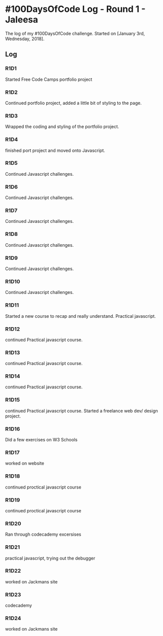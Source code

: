 # #100DaysOfCode Log - Round 1 - Jaleesa

The log of my #100DaysOfCode challenge. Started on [January 3rd, Wednesday, 2018].

## Log

### R1D1
Started Free Code Camps portfolio project  

### R1D2
Continued portfolio project, added a little bit of styling to the page.

### R1D3
Wrapped the coding and styling of the portfolio project.

### R1D4
finished port project and moved onto Javascript.

### R1D5
Continued Javascript challenges.

### R1D6
Continued Javascript challenges.

### R1D7
Continued Javascript challenges.

### R1D8
Continued Javascript challenges.

### R1D9
Continued Javascript challenges.

### R1D10
Continued Javascript challenges.

### R1D11
Started a new course to recap and really understand. Practical javascript.

### R1D12
continued Practical javascript course.

### R1D13
continued Practical javascript course.

### R1D14
continued Practical javascript course.

### R1D15
continued Practical javascript course. Started a freelance web dev/ design project.

### R1D16
Did a few exercises on W3 Schools

### R1D17
worked on website 

### R1D18
continued proctical javascript course

### R1D19
continued proctical javascript course

### R1D20
Ran through codecademy excersises 

### R1D21
practical javascript, trying out the debugger

### R1D22
worked on Jackmans site

### R1D23
codecademy

### R1D24
worked on Jackmans site
